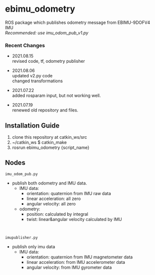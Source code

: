 # ebimu_odometry
ROS package which publishes odometry message from EBIMU-9DOFV4 IMU </br>
*Recommended: use imu_odom_pub_v1.py<br/>*
### Recent Changes

* 2021.08.15 </br>
revised code, tf, odometry publisher </br>

* 2021.08.06 </br>
updated v2.py code <br/>
changed transformations

* 2021.07.22 </br>
added rosparam input, but not working well.

* 2021.07.19 </br>
renewed old repository and files.

Installation Guide
--

1. clone this repository at catkin_ws/src
2. ~/catkin_ws $ catkin_make
3. rosrun ebimu_odometry {script_name}

Nodes
--

```imu_odom_pub.py```<br/>
* publish both odometry and IMU data.
    * IMU data:
        * orientation: quaternion from IMU raw data
        * linear acceleration: all zero
        * angular velocity: all zero
    * odometry:
        * position: calculated by integral
        * twist: linear&angular velocity calculated by IMU
<br/>

```imupublisher.py```<br/>
* publish only imu data
    * IMU data:
        * orientation: quaternion from IMU magnetometer data
        * linear acceleration: from IMU accelerometer data
        * angular velocity: from IMU gyrometer data

<br/>

